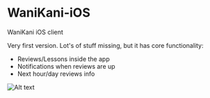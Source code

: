 # WaniKani-iOS

WaniKani iOS client

Very first version. Lot's of stuff missing, but it has core functionality:
- Reviews/Lessons inside the app
- Notifications when reviews are up
- Next hour/day reviews info

![Alt text](https://www.dropbox.com/s/kcqo2rxrs6c9i87/7832CBA0-4B6D-4916-8EAD-5430048E4598.png?raw=1 "Optional title")

